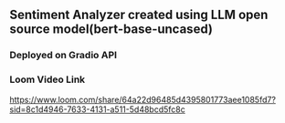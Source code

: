 ## **Sentiment Analyzer created using LLM open source model(bert-base-uncased)**

### **Deployed on Gradio API**

### **Loom Video Link**

https://www.loom.com/share/64a22d96485d4395801773aee1085fd7?sid=8c1d4946-7633-4131-a511-5d48bcd5fc8c
